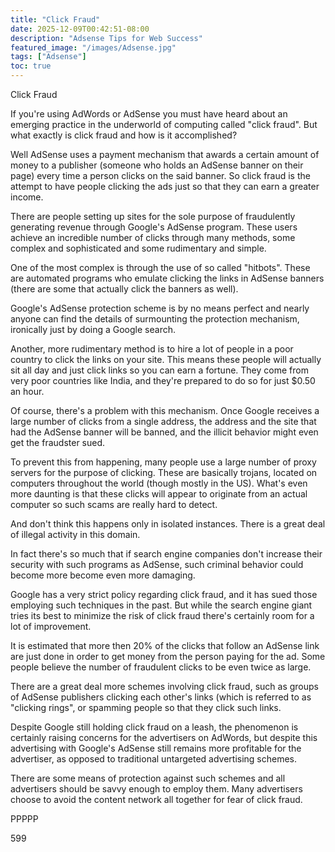 ```yaml
---
title: "Click Fraud"
date: 2025-12-09T00:42:51-08:00
description: "Adsense Tips for Web Success"
featured_image: "/images/Adsense.jpg"
tags: ["Adsense"]
toc: true
---
```


Click Fraud

If you're using AdWords or AdSense you must have heard about an emerging practice in the underworld of computing called "click fraud". But what exactly is click fraud and how is it accomplished?

Well AdSense uses a payment mechanism that awards a certain amount of money to a publisher (someone who holds an AdSense banner on their page) every time a person clicks on the said banner. So click fraud is the attempt to have people clicking the ads just so that they can earn a greater income.

There are people setting up sites for the sole purpose of fraudulently generating revenue through Google's AdSense program. These users achieve an incredible number of clicks through many methods, some complex and sophisticated and some rudimentary and simple.

One of the most complex is through the use of so called "hitbots". These are automated programs who emulate clicking the links in AdSense banners (there are some that actually click the banners as well). 

Google's AdSense protection scheme is by no means perfect and nearly anyone can find the details of surmounting the protection mechanism, ironically just by doing a Google search.

Another, more rudimentary method is to hire a lot of people in a poor country to click the links on your site. This means these people will actually sit all day and just click links so you can earn a fortune. They come from very poor countries like India, and they're prepared to do so for just $0.50 an hour.

Of course, there's a problem with this mechanism. Once Google receives a large number of clicks from a single address, the address and the site that had the AdSense banner will be banned, and the illicit behavior might even get the fraudster sued.

To prevent this from happening, many people use a large number of proxy servers for the purpose of clicking. These are basically trojans, located on computers throughout the world (though mostly in the US). What's even more daunting is that these clicks will appear to originate from an actual computer so such scams are really hard to detect.

And don't think this happens only in isolated instances. There is a great deal of illegal activity in this domain. 

In fact there's so much that if search engine companies don't increase their security with such programs as AdSense, such criminal behavior could become more become even more damaging.

Google has a very strict policy regarding click fraud, and it has sued those employing such techniques in the past. But while the search engine giant tries its best to minimize the risk of click fraud there's certainly room for a lot of improvement.

It is estimated that more then 20% of the clicks that follow an AdSense link are just done in order to get money from the person paying for the ad. Some people believe the number of fraudulent clicks to be even twice as large.

There are a great deal more schemes involving click fraud, such as groups of AdSense publishers clicking each other's links (which is referred to as "clicking rings", or spamming people so that they click such links.

Despite Google still holding click fraud on a leash, the phenomenon is certainly raising concerns for the advertisers on AdWords, but despite this advertising with Google's AdSense still remains more profitable for the advertiser, as opposed to traditional untargeted advertising schemes.

There are some means of protection against such schemes and all advertisers should be savvy enough to employ them. Many advertisers choose to avoid the content network all together for fear of click fraud.

PPPPP

599


